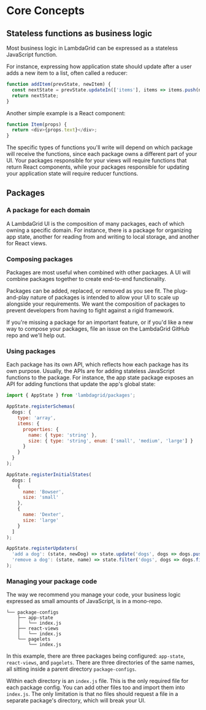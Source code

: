 # Core Concepts

## Stateless functions as business logic

Most business logic in LambdaGrid can be expressed as a stateless JavaScript function.

For instance, expressing how application state should update after a user adds a new item to a list, often called a reducer:

```javascript
function addItem(prevState, newItem) {
  const nextState = prevState.updateIn(['items'], items => items.push(newItem));
  return nextState;
}
```

Another simple example is a React component:

```javascript
function Item(props) {
  return <div>{props.text}</div>;
}
```

The specific types of functions you'll write will depend on which package will receive the functions, since each package owns a different part of your UI. Your packages responsible for your views will require functions that return React components, while your packages responsible for updating your application state will require reducer functions.

## Packages

### A package for each domain

A LambdaGrid UI is the composition of many packages, each of which owning a specific domain. For instance, there is a package for organizing app state, another for reading from and writing to local storage, and another for React views.

### Composing packages

Packages are most useful when combined with other packages. A UI will combine packages together to create end-to-end functionality.

Packages can be added, replaced, or removed as you see fit. The plug-and-play nature of packages is intended to allow your UI to scale up alongside your requirements. We want the composition of packages to prevent developers from having to fight against a rigid framework.

If you're missing a package for an important feature, or if you'd like a new way to compose your packages, file an issue on the LambdaGrid GitHub repo and we'll help out.

### Using packages

Each package has its own API, which reflects how each package has its own purpose. Usually, the APIs are for adding stateless JavaScript functions to the package. For instance, the app state package exposes an API for adding functions that update the app's global state:

```javascript
import { AppState } from 'lambdagrid/packages';

AppState.registerSchemas(
  dogs: {
    type: 'array',
    items: {
      properties: {
        name: { type: 'string' },
        size: { type: 'string', enum: ['small', 'medium', 'large'] }
      }
    }
  }
);

AppState.registerInitialStates(
  dogs: [
    {
      name: 'Bowser',
      size: 'small'
    },
    {
      name: 'Dexter',
      size: 'large'
    }
  ]
);

AppState.registerUpdaters(
  'add a dog': (state, newDog) => state.update('dogs', dogs => dogs.push(newDog)),
  'remove a dog': (state, name) => state.filter('dogs', dogs => dogs.filter(d => d.name != name))
);
```

### Managing your package code

The way we recommend you manage your code, your business logic expressed as small amounts of JavaScript, is in a mono-repo.

```
└── package-configs
    ├── app-state
    │   └── index.js
    ├── react-views
    │   └── index.js
    └── pagelets
        └── index.js
```

In this example, there are three packages being configured: `app-state`, `react-views`, and `pagelets`. There are three directories of the same names, all sitting inside a parent directory `package-configs`.

Within each directory is an `index.js` file. This is the only required file for each package config. You can add other files too and import them into `index.js`. The only limitation is that no files should request a file in a separate package's directory, which will break your UI.
